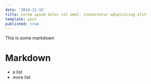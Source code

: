```yaml
---
date: '2014-11-15'
title: Lorem ipsum dolor sit amet, consectetur adipisicing elit
template: post
published: true
---
```


This is some markdown

# Markdown

* a list
* more list



